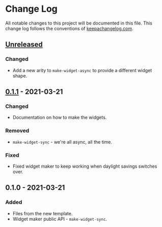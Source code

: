 # Change Log
All notable changes to this project will be documented in this file. This change log follows the conventions of [keepachangelog.com](http://keepachangelog.com/).

## [Unreleased]
### Changed
- Add a new arity to `make-widget-async` to provide a different widget shape.

## [0.1.1] - 2021-03-21
### Changed
- Documentation on how to make the widgets.

### Removed
- `make-widget-sync` - we're all async, all the time.

### Fixed
- Fixed widget maker to keep working when daylight savings switches over.

## 0.1.0 - 2021-03-21
### Added
- Files from the new template.
- Widget maker public API - `make-widget-sync`.

[Unreleased]: https://github.com/your-name/foundations-of-computational-linguistics/compare/0.1.1...HEAD
[0.1.1]: https://github.com/your-name/foundations-of-computational-linguistics/compare/0.1.0...0.1.1

